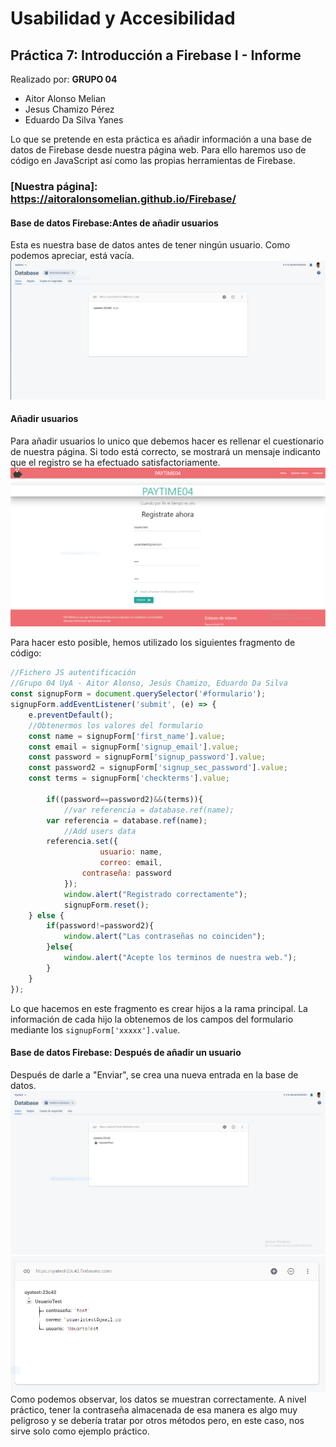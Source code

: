 # Usabilidad y Accesibilidad
## Práctica 7: Introducción a Firebase I - Informe
Realizado por:
**GRUPO 04**
- Aitor Alonso Melian
- Jesus Chamizo Pérez
- Eduardo Da Silva Yanes

Lo que se pretende en esta práctica es añadir información a una base de datos de Firebase desde nuestra página web. Para ello haremos uso de código en JavaScript así como las propias herramientas de Firebase.

### [Nuestra página]: https://aitoralonsomelian.github.io/Firebase/

#### Base de datos Firebase:Antes de añadir usuarios
Esta es nuestra base de datos antes de tener ningún usuario. Como podemos apreciar, está vacía.
![Base de datos al principio](media/BBDDantes.PNG)

#### Añadir usuarios
Para añadir usuarios lo unico que debemos hacer es rellenar el cuestionario de nuestra página. Si todo está correcto, se mostrará un mensaje indicanto que el registro se ha efectuado satisfactoriamente.
![Registro en nuestra pagina web](media/Registro.PNG)

Para hacer esto posible, hemos utilizado los siguientes fragmento de código:
```javascript
//Fichero JS autentificación
//Grupo 04 UyA - Aitor Alonso, Jesús Chamizo, Eduardo Da Silva
const signupForm = document.querySelector('#formulario');
signupForm.addEventListener('submit', (e) => {
	e.preventDefault();
	//Obtenermos los valores del formulario
	const name = signupForm['first_name'].value;
	const email = signupForm['signup_email'].value;
	const password = signupForm['signup_password'].value;
	const password2 = signupForm['signup_sec_password'].value;
	const terms = signupForm['checkterms'].value;

    	if((password==password2)&&(terms)){
          	//var referencia = database.ref(name);
		var referencia = database.ref(name);
      		//Add users data
		referencia.set({
            		usuario: name,
            		correo: email,
           		contraseña: password
        	});
      		window.alert("Registrado correctamente");
      		signupForm.reset();
   	} else {
        if(password!=password2){
            window.alert("Las contraseñas no coinciden");
        }else{
            window.alert("Acepte los terminos de nuestra web.");
        }
    }
});
```
Lo que hacemos en este fragmento es crear hijos a la rama principal. La información de cada hijo la obtenemos de los campos del formulario mediante los `signupForm['xxxxx'].value`.

#### Base de datos Firebase: Después de añadir un usuario
Después de darle a "Enviar", se crea una nueva entrada en la base de datos.
![Base de datos con usuarios](media/BBDDdespues.PNG)
![Base de datos con usuario ampliado](media/BBDD2.PNG)
Como podemos observar, los datos se muestran correctamente. A nivel práctico, tener la contraseña almacenada de esa manera es algo muy peligroso y se debería tratar por otros métodos pero, en este caso, nos sirve solo como ejemplo práctico.
